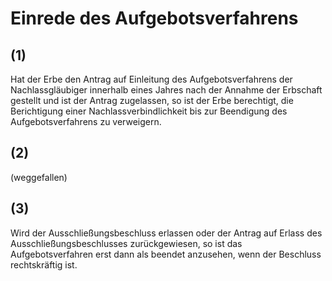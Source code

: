 # Einrede des Aufgebotsverfahrens



## (1)

 Hat der Erbe den Antrag auf Einleitung des Aufgebotsverfahrens der Nachlassgläubiger innerhalb eines Jahres nach der Annahme der Erbschaft gestellt und ist der Antrag zugelassen, so ist der Erbe berechtigt, die Berichtigung einer Nachlassverbindlichkeit bis zur Beendigung des Aufgebotsverfahrens zu verweigern.

## (2)

 (weggefallen)

## (3)

 Wird der Ausschließungsbeschluss erlassen oder der Antrag auf Erlass des Ausschließungsbeschlusses zurückgewiesen, so ist das Aufgebotsverfahren erst dann als beendet anzusehen, wenn der Beschluss rechtskräftig ist. 

